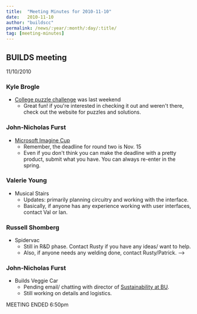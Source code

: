 ```yaml
---
title:  "Meeting Minutes for 2010-11-10"
date:   2010-11-10
author: "buildscc"
permalink: /news/:year/:month/:day/:title/
tag: [meeting-minutes]
---
```


## BUILDS meeting
11/10/2010

### Kyle Brogle
* [College puzzle challenge](https://www.collegepuzzlechallenge.com) was last weekend
	* Great fun! if you're interested in checking it out and weren't there, check out the website for puzzles and solutions.

### John-Nicholas Furst
* [Microsoft Imagine Cup](https://imagine.microsoft.com)
	* Remember, the deadline for round two is Nov. 15
	* Even if you don't think you can make the deadline with a pretty product, submit what you have. You can always re-enter in the spring.

### Valerie Young
* Musical Stairs
	* Updates: primarily planning circuitry and working with the interface.
	* Basically, if anyone has any experience working with user interfaces, contact Val or Ian.

### Russell Shomberg
* Spidervac
	* Still in R&D phase. Contact Rusty if you have any ideas/ want to help.
	* Also, if anyone needs any welding done, contact Rusty/Patrick. --> 

### John-Nicholas Furst
* Builds Veggie Car
	* Pending email/ chatting with director of [Sustainability at BU](http://www.bu.edu/sustainability).
	* Still working on details and logistics.

MEETING ENDED 6:50pm